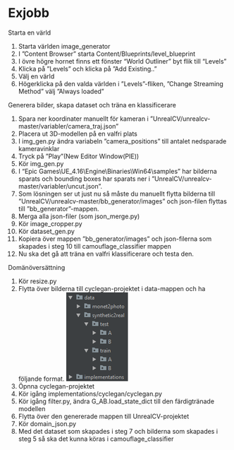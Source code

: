 # Exjobb
Starta en värld
1.	Starta världen image_generator
2.	I ”Content Browser” starta Content/Blueprints/level_blueprint
3.	I övre högre hornet finns ett fönster “World Outliner” byt flik till “Levels”
4.	Klicka på ”Levels” och klicka på ”Add Existing..”
5.	Välj en värld
6.	Högerklicka på den valda världen i ”Levels”-fliken, ”Change Streaming Method” välj ”Always loaded”

Generera bilder, skapa dataset och träna en klassificerare
1.	Spara ner koordinater manuellt för kameran i ”UnrealCV/unrealcv-master/variabler/camera_traj.json”
2.	Placera ut 3D-modellen på en valfri plats
3.	I img_gen.py ändra variabeln ”camera_positions” till antalet nedsparade kameravinklar
4.	Tryck på ”Play”(New Editor Window(PIE))
5.	Kör img_gen.py
6.	I “Epic Games\UE_4.16\Engine\Binaries\Win64\samples” har bilderna sparats och bounding boxes har sparats ner i ”UnrealCV/unrealcv-master/variabler/uncut.json”. 
7.	Som lösningen ser ut just nu så måste du manuellt flytta bilderna till ”UnrealCV/unrealcv-master/bb_generator/images” och json-filen flyttas till ”bb_generator”-mappen.
8.	Merga alla json-filer (som json_merge.py)
9.	Kör image_cropper.py
10.	Kör dataset_gen.py
11.	Kopiera över mappen ”bb_generator/images” och json-filerna som skapades i steg 10 till camouflage_classifier mappen
12.	Nu ska det gå att träna en valfri klassificerare och testa den.

Domänöversättning
1.	Kör resize.py
2.	Flytta över bilderna till cyclegan-projektet i data-mappen och ha följande format.
![alt text](data_struktur.png)
3.	Öpnna cyclegan-projektet
4.	Kör igång implementations/cyclegan/cyclegan.py
5.	Kör igång filter.py, ändra G_AB.load_state_dict till den färdigtränade modellen
6.	Flytta över den genererade mappen till UnrealCV-projektet
7.	Kör domain_json.py 
8.	Med det dataset som skapades i steg 7 och bilderna som skapades i steg 5 så ska det kunna köras i camouflage_classifier 

